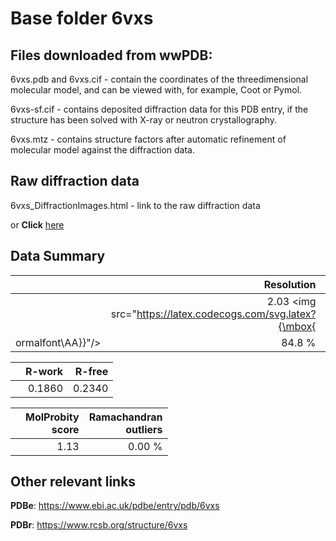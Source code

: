 # Base folder 6vxs

## Files downloaded from wwPDB:

6vxs.pdb and 6vxs.cif - contain the coordinates of the threedimensional molecular model, and can be viewed with, for example, Coot or Pymol.

6vxs-sf.cif - contains deposited diffraction data for this PDB entry, if the structure has been solved with X-ray or neutron crystallography.

6vxs.mtz - contains structure factors after automatic refinement of molecular model against the diffraction data.

## Raw diffraction data

6vxs_DiffractionImages.html - link to the raw diffraction data 

or **Click** [here](https://doi.org/10.18430/m36vxs) 

## Data Summary
|   | Resolution | Completeness| I/sigma |
|---|-------------:|----------------:|--------------:|
|   |2.03 <img src="https://latex.codecogs.com/svg.latex?{\mbox{
ormalfont\AA}}"/>|84.8  %|<img width=50/>8.440|

|   | **R-work**| **R-free**   
|---|-------------:|----------------:|           
||0.1860|0.2340|

|   |**MolProbity<br>score**| **Ramachandran<br>outliers** 
|---|-------------:|----------------:|
||1.13|0.00 %|

## Other relevant links 
**PDBe**:  https://www.ebi.ac.uk/pdbe/entry/pdb/6vxs
 
**PDBr**: https://www.rcsb.org/structure/6vxs 

